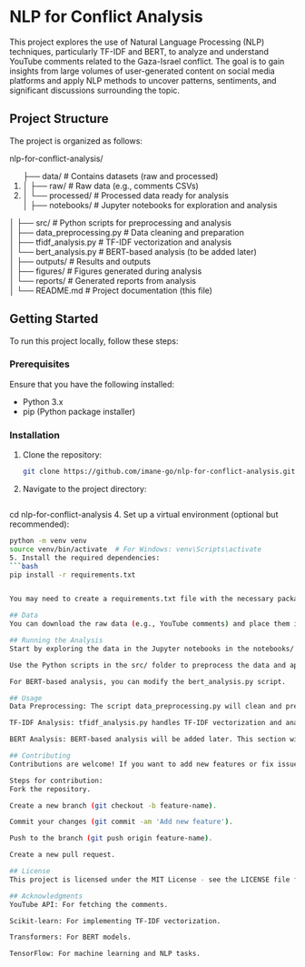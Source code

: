 # NLP for Conflict Analysis

This project explores the use of Natural Language Processing (NLP) techniques, particularly TF-IDF and BERT, to analyze and understand YouTube comments related to the Gaza-Israel conflict. The goal is to gain insights from large volumes of user-generated content on social media platforms and apply NLP methods to uncover patterns, sentiments, and significant discussions surrounding the topic.

## Project Structure

The project is organized as follows:

<p>nlp-for-conflict-analysis/<br>
<ol> 
├── data/ # Contains datasets (raw and processed)
<li>│ ├──  raw/ # Raw data (e.g., comments CSVs) </li>
<li>│ └── processed/ # Processed data ready for analysis </li>
│
├── notebooks/ # Jupyter notebooks for exploration and analysis</ol>
│
├── src/ # Python scripts for preprocessing and analysis<br>
│ ├── data_preprocessing.py # Data cleaning and preparation<br>
│ ├── tfidf_analysis.py # TF-IDF vectorization and analysis<br>
│ └── bert_analysis.py # BERT-based analysis (to be added later)<br>
│
├── outputs/ # Results and outputs<br>
│ ├── figures/ # Figures generated during analysis<br>
│ └── reports/ # Generated reports from analysis<br>
│
└── README.md # Project documentation (this file)</p>

## Getting Started

To run this project locally, follow these steps:

### Prerequisites

Ensure that you have the following installed:

- Python 3.x
- pip (Python package installer)

### Installation

1. Clone the repository:
   ```bash
   git clone https://github.com/imane-go/nlp-for-conflict-analysis.git
   
2. Navigate to the project directory:
   ```bash
cd nlp-for-conflict-analysis
4. Set up a virtual environment (optional but recommended):
```bash
python -m venv venv
source venv/bin/activate  # For Windows: venv\Scripts\activate
5. Install the required dependencies:
```bash
pip install -r requirements.txt


You may need to create a requirements.txt file with the necessary packages (e.g., pandas, numpy, sklearn, tensorflow, etc.).

## Data
You can download the raw data (e.g., YouTube comments) and place them in the data/raw/ folder. The data preprocessing script will clean and prepare the data for further analysis.

## Running the Analysis
Start by exploring the data in the Jupyter notebooks in the notebooks/ folder.

Use the Python scripts in the src/ folder to preprocess the data and apply TF-IDF vectorization.

For BERT-based analysis, you can modify the bert_analysis.py script.

## Usage
Data Preprocessing: The script data_preprocessing.py will clean and prepare the raw data for analysis.

TF-IDF Analysis: tfidf_analysis.py handles TF-IDF vectorization and analyzing the most important terms.

BERT Analysis: BERT-based analysis will be added later. This section will leverage pre-trained models for sentiment analysis and other NLP tasks.

## Contributing
Contributions are welcome! If you want to add new features or fix issues, feel free to fork the repository and submit a pull request.

Steps for contribution:
Fork the repository.

Create a new branch (git checkout -b feature-name).

Commit your changes (git commit -am 'Add new feature').

Push to the branch (git push origin feature-name).

Create a new pull request.

## License
This project is licensed under the MIT License - see the LICENSE file for details.

## Acknowledgments
YouTube API: For fetching the comments.

Scikit-learn: For implementing TF-IDF vectorization.

Transformers: For BERT models.

TensorFlow: For machine learning and NLP tasks.


